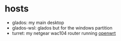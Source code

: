 # hosts

- glados: my main desktop
- glados-wsl: glados but for the windows partition
- turret: my netgear wac104 router running [openwrt](https://openwrt.org/)
